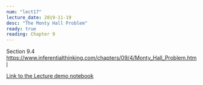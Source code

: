 ```yaml
---
num: "lect17"
lecture_date: 2019-11-19
desc: "The Monty Hall Problem"
ready: true
reading: Chapter 9
---
```


Section 9.4 <https://www.inferentialthinking.com/chapters/09/4/Monty_Hall_Problem.html>

[Link to the Lecture demo notebook](https://data1.lsit.ucsb.edu/hub/user-redirect/git-pull?repo=https://github.com/ucsb-int5/int5-f19-notebooks&subPath=demo/Monty_Hall_Problem-blank.ipynb)
